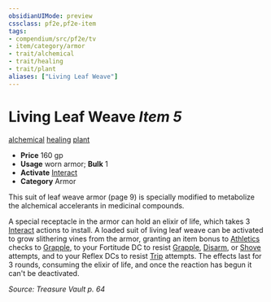 ```yaml
---
obsidianUIMode: preview
cssclass: pf2e,pf2e-item
tags:
- compendium/src/pf2e/tv
- item/category/armor
- trait/alchemical
- trait/healing
- trait/plant
aliases: ["Living Leaf Weave"]
---
```

# Living Leaf Weave *Item 5*  
[alchemical](rules/traits/alchemical.md "Alchemical Item Trait")  [healing](rules/traits/healing.md "Healing Effect Trait")  [plant](rules/traits/plant.md "Plant Creature Type Trait")  

- **Price** 160 gp
- **Usage** worn armor; **Bulk** 1
- **Activate** [Interact](rules/actions/interact.md)
- **Category** Armor

This suit of leaf weave armor (page 9) is specially modified to metabolize the alchemical accelerants in medicinal compounds.

A special receptacle in the armor can hold an elixir of life, which takes 3 [Interact](rules/actions/interact.md) actions to install. A loaded suit of living leaf weave can be activated to grow slithering vines from the armor, granting an item bonus to [Athletics](compendium/skills.md#Athletics) checks to [Grapple](rules/actions/grapple.md), to your Fortitude DC to resist [Grapple](rules/actions/grapple.md), [Disarm](rules/actions/disarm.md), or [Shove](rules/actions/shove.md) attempts, and to your Reflex DCs to resist [Trip](rules/actions/trip.md) attempts. The effects last for 3 rounds, consuming the elixir of life, and once the reaction has begun it can't be deactivated.

*Source: Treasure Vault p. 64*